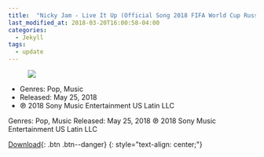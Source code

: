 ```yaml
---
title:  "Nicky Jam - Live It Up (Official Song 2018 FIFA World Cup Russia) [feat. Will Smith & Era Istrefi] - Single"
last_modified_at: 2018-03-20T16:00:58-04:00
categories: 
  - Jekyll
tags:
  - update
---
```


<figure>
	<a href="https://pp.userapi.com/c847219/v847219128/75f03/zmv36SarJ7Y.jpg"><img src="https://pp.userapi.com/c847219/v847219128/75f03/zmv36SarJ7Y.jpg"></a>
</figure>

  * Genres: Pop, Music
  * Released: May 25, 2018 
  * ℗ 2018 Sony Music Entertainment US Latin LLC
  
  
Genres: Pop, Music
Released: May 25, 2018 
℗ 2018 Sony Music Entertainment US Latin LLC
  
[Download](#){: .btn .btn--danger}
{: style="text-align: center;"}
